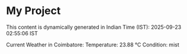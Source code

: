 # My Project

This content is dynamically generated in Indian Time (IST): 2025-09-23 02:55:06 IST


Current Weather in Coimbatore:
Temperature: 23.88 °C
Condition: mist
